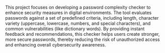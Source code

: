 This project focuses on developing a password complexity checker to enhance security measures in digital environments. The tool evaluates passwords against a set of predefined criteria, including length, character variety (uppercase, lowercase, numbers, and special characters), and common vulnerabilities (like dictionary words). By providing instant feedback and recommendations, this checker helps users create stronger, more secure passwords, thereby reducing the risk of unauthorized access and enhancing overall cybersecurity awareness.

